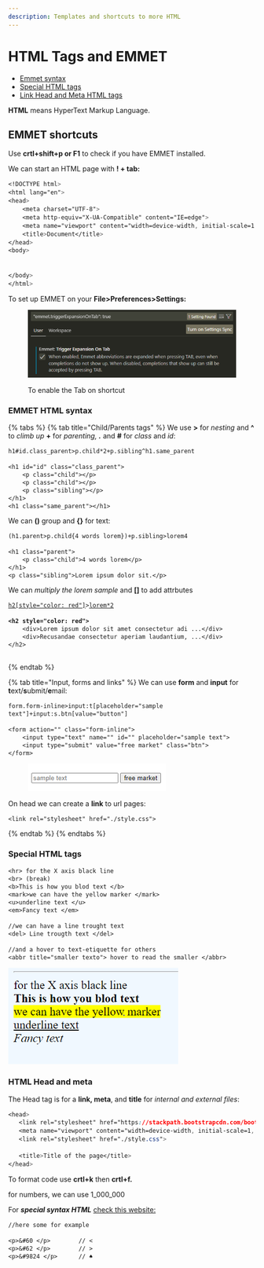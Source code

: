 ```yaml
---
description: Templates and shortcuts to more HTML
---
```


# HTML Tags and EMMET

* [Emmet syntax](html-1-1.md#emmet-html-syntax)
* [Special HTML tags](html-1-1.md#special-html-tags)
* [Link Head and Meta HTML tags](html-1-1.md#html-head-and-meta)

**HTML** means HyperText Markup Language.

## EMMET shortcuts

Use **crtl+shift+p or F1** to check if you have EMMET installed.

We can start an HTML page with **! + tab:**

```css
<!DOCTYPE html>
<html lang="en">
<head>
    <meta charset="UTF-8">
    <meta http-equiv="X-UA-Compatible" content="IE=edge">
    <meta name="viewport" content="width=device-width, initial-scale=1.0">
    <title>Document</title>
</head>
<body>
    

</body>
</html>
```

To set up EMMET on your **File>Preferences>Settings:**

<figure><img src="../.gitbook/assets/emmetSetting.PNG" alt=""><figcaption><p>To enable the Tab on shortcut</p></figcaption></figure>

### EMMET HTML syntax

{% tabs %}
{% tab title="Child/Parents tags" %}
We use **>** for _nesting_ and **^** to _climb up_ **+** for _parenting, **.**_ and **#** for _class_ and _id_:

```
h1#id.class_parent>p.child*2+p.sibling^h1.same_parent
    
<h1 id="id" class="class_parent">
    <p class="child"></p>
    <p class="child"></p>
    <p class="sibling"></p>
</h1>
<h1 class="same_parent"></h1>

```

We can **()** group and **{}** for text:&#x20;

```
(h1.parent>p.child{4 words lorem})+p.sibling>lorem4

<h1 class="parent">
    <p class="child">4 words lorem</p>
</h1>
<p class="sibling">Lorem ipsum dolor sit.</p>

```

We can _multiply the lorem sample_ and **\[]** to add attrbutes

<pre><code><a data-footnote-ref href="#user-content-fn-1">h2[style="color: red"]</a>><a data-footnote-ref href="#user-content-fn-2">lorem*2</a>
<strong>
</strong><strong>&#x3C;h2 style="color: red">
</strong>    &#x3C;div>Lorem ipsum dolor sit amet consectetur adi ...&#x3C;/div>
    &#x3C;div>Recusandae consectetur aperiam laudantium, ...&#x3C;/div>
&#x3C;/h2>

</code></pre>
{% endtab %}

{% tab title="Input, forms and links" %}
We can use **form** and **input** for **t**ext/**s**ubmit/**e**mail:

```
form.form-inline>input:t[placeholder="sample text"]+input:s.btn[value="button"]

<form action="" class="form-inline">
    <input type="text" name="" id="" placeholder="sample text">
    <input type="submit" value="free market" class="btn">
</form>

```

<figure><img src="../.gitbook/assets/submit.PNG" alt=""><figcaption></figcaption></figure>

On head we can create a **link** to url pages:

```
<link rel="stylesheet" href="./style.css">
```
{% endtab %}
{% endtabs %}

### Special HTML tags

```
<hr> for the X axis black line
<br> (break)
<b>This is how you blod text </b>
<mark>we can have the yellow marker </mark>
<u>underline text </u>
<em>Fancy text </em>

//we can have a line trought text
<del> Line trougth text </del> 

//and a hover to text-etiquette for others
<abbr title="smaller texto"> hover to read the smaller </abbr> 

```

![Example of HTML ](<../.gitbook/assets/special tags.PNG>)

### HTML Head and meta

The Head tag is for a **link, meta**, and **title** for _internal and external files_:

```css
<head>
   <link rel="stylesheet" href="https://stackpath.bootstrapcdn.com/bootstrap/4.4.1/css/bootstrap.min.css" integrity="sha384-Vkoo8x4CGsO3+Hhxv8T/Q5PaXtkKtu6ug5TOeNV6gBiFeWPGFN9MuhOf23Q9Ifjh" crossorigin="anonymous">
   <meta name="viewport" content="width=device-width, initial-scale=1, shrink-to-fit=no">
   <link rel="stylesheet" href="./style.css">

   <title>Title of the page</title>
</head>
```

To format code use **crtl+k** then **crtl+f.**

for numbers, we can use 1\_000\_000

For _**special syntax HTML**_ [check this website:](https://www.html.am/reference/html-special-characters.cfm)

```
//here some for example

<p>&#60 </p>        // <
<p>&#62 </p>        // >
<p>&#9824 </p>      // ♠

```

[^1]: can work with images too&#x20;

    ```
    img[width="200px" height="150px]
    ```

[^2]: includes the div for the entire text
